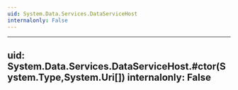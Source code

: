 ```yaml
---
uid: System.Data.Services.DataServiceHost
internalonly: False
---
```


---
uid: System.Data.Services.DataServiceHost.#ctor(System.Type,System.Uri[])
internalonly: False
---
